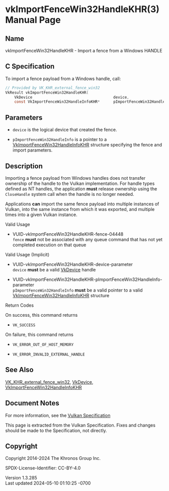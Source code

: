 # vkImportFenceWin32HandleKHR(3) Manual Page

## Name

vkImportFenceWin32HandleKHR - Import a fence from a Windows HANDLE



## <a href="#_c_specification" class="anchor"></a>C Specification

To import a fence payload from a Windows handle, call:

``` c
// Provided by VK_KHR_external_fence_win32
VkResult vkImportFenceWin32HandleKHR(
    VkDevice                                    device,
    const VkImportFenceWin32HandleInfoKHR*      pImportFenceWin32HandleInfo);
```

## <a href="#_parameters" class="anchor"></a>Parameters

- `device` is the logical device that created the fence.

- `pImportFenceWin32HandleInfo` is a pointer to a
  [VkImportFenceWin32HandleInfoKHR](https://registry.khronos.org/vulkan/specs/1.3-extensions/man/html/VkImportFenceWin32HandleInfoKHR.html)
  structure specifying the fence and import parameters.

## <a href="#_description" class="anchor"></a>Description

Importing a fence payload from Windows handles does not transfer
ownership of the handle to the Vulkan implementation. For handle types
defined as NT handles, the application **must** release ownership using
the `CloseHandle` system call when the handle is no longer needed.

Applications **can** import the same fence payload into multiple
instances of Vulkan, into the same instance from which it was exported,
and multiple times into a given Vulkan instance.

Valid Usage

- <a href="#VUID-vkImportFenceWin32HandleKHR-fence-04448"
  id="VUID-vkImportFenceWin32HandleKHR-fence-04448"></a>
  VUID-vkImportFenceWin32HandleKHR-fence-04448  
  `fence` **must** not be associated with any queue command that has not
  yet completed execution on that queue

Valid Usage (Implicit)

- <a href="#VUID-vkImportFenceWin32HandleKHR-device-parameter"
  id="VUID-vkImportFenceWin32HandleKHR-device-parameter"></a>
  VUID-vkImportFenceWin32HandleKHR-device-parameter  
  `device` **must** be a valid [VkDevice](https://registry.khronos.org/vulkan/specs/1.3-extensions/man/html/VkDevice.html) handle

- <a
  href="#VUID-vkImportFenceWin32HandleKHR-pImportFenceWin32HandleInfo-parameter"
  id="VUID-vkImportFenceWin32HandleKHR-pImportFenceWin32HandleInfo-parameter"></a>
  VUID-vkImportFenceWin32HandleKHR-pImportFenceWin32HandleInfo-parameter  
  `pImportFenceWin32HandleInfo` **must** be a valid pointer to a valid
  [VkImportFenceWin32HandleInfoKHR](https://registry.khronos.org/vulkan/specs/1.3-extensions/man/html/VkImportFenceWin32HandleInfoKHR.html)
  structure

Return Codes

On success, this command returns  
- `VK_SUCCESS`

On failure, this command returns  
- `VK_ERROR_OUT_OF_HOST_MEMORY`

- `VK_ERROR_INVALID_EXTERNAL_HANDLE`

## <a href="#_see_also" class="anchor"></a>See Also

[VK_KHR_external_fence_win32](https://registry.khronos.org/vulkan/specs/1.3-extensions/man/html/VK_KHR_external_fence_win32.html),
[VkDevice](https://registry.khronos.org/vulkan/specs/1.3-extensions/man/html/VkDevice.html),
[VkImportFenceWin32HandleInfoKHR](https://registry.khronos.org/vulkan/specs/1.3-extensions/man/html/VkImportFenceWin32HandleInfoKHR.html)

## <a href="#_document_notes" class="anchor"></a>Document Notes

For more information, see the <a
href="https://registry.khronos.org/vulkan/specs/1.3-extensions/html/vkspec.html#vkImportFenceWin32HandleKHR"
target="_blank" rel="noopener">Vulkan Specification</a>

This page is extracted from the Vulkan Specification. Fixes and changes
should be made to the Specification, not directly.

## <a href="#_copyright" class="anchor"></a>Copyright

Copyright 2014-2024 The Khronos Group Inc.

SPDX-License-Identifier: CC-BY-4.0

Version 1.3.285  
Last updated 2024-05-10 01:10:25 -0700
